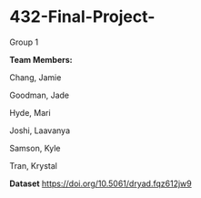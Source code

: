 # 432-Final-Project-

Group 1 

**Team Members:**

Chang, Jamie

Goodman, Jade

Hyde, Mari

Joshi, Laavanya

Samson, Kyle

Tran, Krystal

**Dataset**
https://doi.org/10.5061/dryad.fqz612jw9
